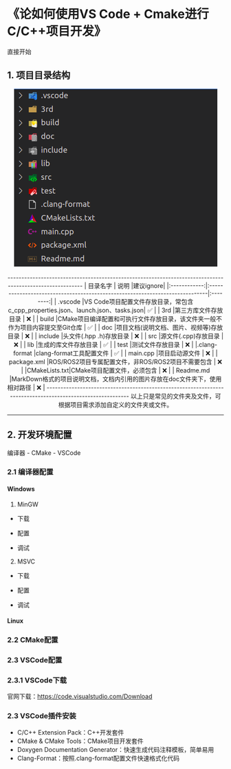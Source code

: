 # 《论如何使用VS Code + Cmake进行C/C++项目开发》

直接开始

## 1. 项目目录结构

<p align="center">
  <img src="../imgs/QA/cpp/cpp_subject_struct.png" alt="cpp项目目录结构图" style="max-width: 100%; height: auto;">
</p>

<div style="text-align: center;">
---------------------------------------------------------------------------------------------------------
|   目录名字    |                                     说明                                     |建议ignore|
|:------------:|:-----------------------------------------------------------------------------|:--------:|
|   .vscode    |VS Code项目配置文件存放目录，常包含c_cpp_properties.json、launch.json、tasks.json|   ✅    |
|     3rd      |第三方库文件存放目录                                                            |   ❌    |
|    build     |CMake项目编译配置和可执行文件存放目录，该文件夹一般不作为项目内容提交至Git仓库      |   ✅    |
|     doc      |项目文档(说明文档、图片、视频等)存放目录                                         |   ❌    |
|   include    |头文件(.hpp .h)存放目录                                                        |   ❌    |
|     src      |源文件(.cpp)存放目录                                                           |   ❌    |
|     lib      |生成的库文件存放目录                                                            |   ✅    |
|     test     |测试文件存放目录                                                                |   ❌    |
|.clang-format |clang-format工具配置文件                                                        |   ✅    |
|   main.cpp   |项目启动源文件                                                                  |   ❌    |
|  package.xml |ROS/ROS2项目专属配置文件，非ROS/ROS2项目不需要包含                                |   ❌    |
|CMakeLists.txt|CMake项目配置文件，必须包含                                                      |   ❌    |
|  Readme.md   |MarkDown格式的项目说明文档，文档内引用的图片存放在doc文件夹下，使用相对路径          |   ❌    |
-----------------------------------------------------------------------------------------------------------
以上只是常见的文件夹及文件，可根据项目需求添加自定义的文件夹或文件。
</div>

---

## 2. 开发环境配置
编译器 - CMake - VSCode
### 2.1 编译器配置

#### **Windows**

1. MinGW

- 下载

- 配置

- 调试

2. MSVC

- 下载

- 配置

- 调试

#### **Linux**



### 2.2 CMake配置


### 2.3 VSCode配置

### 2.3.1 VSCode下载
官网下载：https://code.visualstudio.com/Download

### 2.3 VSCode插件安装
- C/C++ Extension Pack：C++开发套件
- CMake & CMake Tools：CMake项目开发套件
- Doxygen Documentation Generator：快速生成代码注释模板，简单易用
- Clang-Format：按照.clang-format配置文件快速格式化代码

